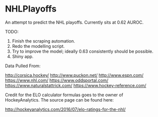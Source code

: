 # NHLPlayoffs
An attempt to predict the NHL playoffs. Currently sits at 0.62 AUROC.

TODO:

1. Finish the scraping automation.
2. Redo the modelling script. 
3. Try to improve the model; ideally 0.63 consistently should be possible.
4. Shiny app.

Data Pulled From:

http://corsica.hockey/
http://www.puckon.net/
http://www.espn.com/
https://www.nhl.com/
https://www.oddsportal.com/
https://www.naturalstattrick.com/
https://www.hockey-reference.com/

Credit for the ELO calculator formulas goes to the owner of HockeyAnalytics. The source page can be found here:

http://hockeyanalytics.com/2016/07/elo-ratings-for-the-nhl/
